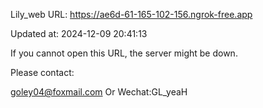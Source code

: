 Lily_web URL: https://ae6d-61-165-102-156.ngrok-free.app

Updated at: 2024-12-09 20:41:13

If you cannot open this URL, the server might be down.

Please contact: 

goley04@foxmail.com Or Wechat:GL_yeaH